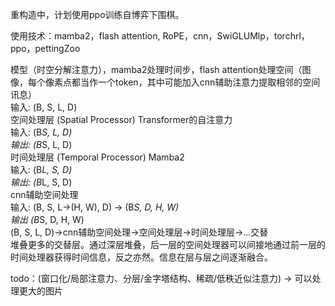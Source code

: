 重构造中，计划使用ppo训练自博弈下围棋。  
  
使用技术：mamba2，flash attention, RoPE，cnn，SwiGLUMlp，torchrl，ppo，pettingZoo 
  
模型（时空分解注意力），mamba2处理时间步，flash attention处理空间（图像，每个像素点都当作一个token，其中可能加入cnn辅助注意力提取相邻的空间讯息）  
输入: (B, S, L, D)  
空间处理层 (Spatial Processor) Transformer的自注意力  
输入: (B*S, L, D)  
输出: (B*S, L, D)  
时间处理层 (Temporal Processor) Mamba2  
输入: (B*L, S, D)  
输出: (B*L, S, D)  
cnn辅助空间处理  
输入: (B, S, L->(H, W), D) -> (B*S, D, H, W)  
输出  (B*S, D, H, W)  
(B, S, L, D)->cnn辅助空间处理->空间处理层->时间处理层->...交替   
堆叠更多的交替层。通过深层堆叠，后一层的空间处理器可以间接地通过前一层的时间处理器获得时间信息，反之亦然。信息在层与层之间逐渐融合。  
  
todo：(窗口化/局部注意力、分层/金字塔结构、稀疏/低秩近似注意力) -> 可以处理更大的图片